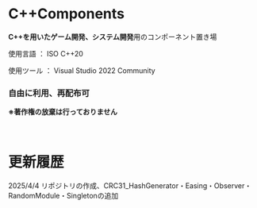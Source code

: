# C++Components

**C++を用いたゲーム開発、システム開発**用のコンポーネント置き場

使用言語 ： ISO C++20

使用ツール ： Visual Studio 2022 Community

### 自由に利用、再配布可
**※著作権の放棄は行っておりません**

<br>

# 更新履歴

2025/4/4 リポジトリの作成、CRC31_HashGenerator・Easing・Observer・RandomModule・Singletonの追加
